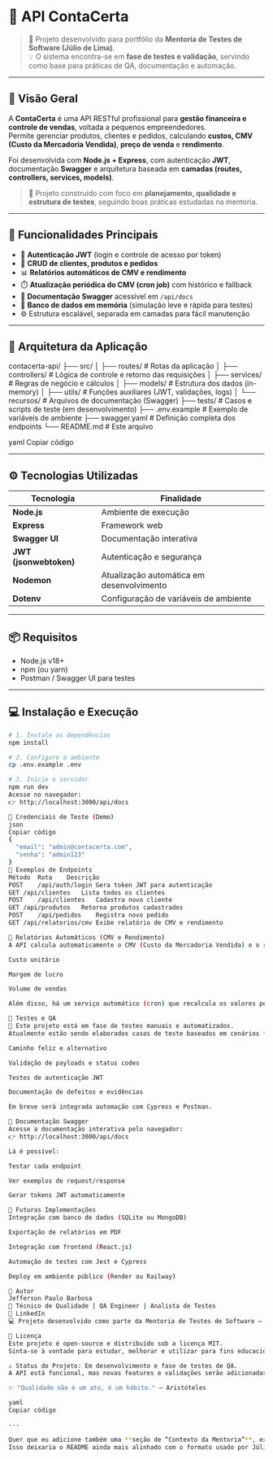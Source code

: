# 💼 API ContaCerta

> 📘 Projeto desenvolvido para portfólio da **Mentoria de Testes de Software (Júlio de Lima)**.  
> 💡 O sistema encontra-se em **fase de testes e validação**, servindo como base para práticas de QA, documentação e automação.

---

## 🧩 Visão Geral

A **ContaCerta** é uma API RESTful profissional para **gestão financeira e controle de vendas**, voltada a pequenos empreendedores.  
Permite gerenciar produtos, clientes e pedidos, calculando **custos, CMV (Custo da Mercadoria Vendida)**, **preço de venda** e **rendimento**.  

Foi desenvolvida com **Node.js + Express**, com autenticação **JWT**, documentação **Swagger** e arquitetura baseada em **camadas (routes, controllers, services, models)**.

> 🔧 Projeto construído com foco em **planejamento, qualidade e estrutura de testes**, seguindo boas práticas estudadas na mentoria.

---

## 🚀 Funcionalidades Principais

- 🔐 **Autenticação JWT** (login e controle de acesso por token)
- 👥 **CRUD de clientes, produtos e pedidos**
- 📊 **Relatórios automáticos de CMV e rendimento**
- ⏱️ **Atualização periódica do CMV (cron job)** com histórico e fallback
- 🧾 **Documentação Swagger** acessível em `/api/docs`
- 📂 **Banco de dados em memória** (simulação leve e rápida para testes)
- ⚙️ Estrutura escalável, separada em camadas para fácil manutenção

---

## 🧱 Arquitetura da Aplicação

contacerta-api/
├── src/
│ ├── routes/ # Rotas da aplicação
│ ├── controllers/ # Lógica de controle e retorno das requisições
│ ├── services/ # Regras de negócio e cálculos
│ ├── models/ # Estrutura dos dados (in-memory)
│ ├── utils/ # Funções auxiliares (JWT, validações, logs)
│ └── recursos/ # Arquivos de documentação (Swagger)
├── tests/ # Casos e scripts de teste (em desenvolvimento)
├── .env.example # Exemplo de variáveis de ambiente
├── swagger.yaml # Definição completa dos endpoints
└── README.md # Este arquivo

yaml
Copiar código

---

## ⚙️ Tecnologias Utilizadas

| Tecnologia | Finalidade |
|-------------|-------------|
| **Node.js** | Ambiente de execução |
| **Express** | Framework web |
| **Swagger UI** | Documentação interativa |
| **JWT (jsonwebtoken)** | Autenticação e segurança |
| **Nodemon** | Atualização automática em desenvolvimento |
| **Dotenv** | Configuração de variáveis de ambiente |

---

## 📦 Requisitos

- Node.js v18+
- npm (ou yarn)
- Postman / Swagger UI para testes

---

## 💻 Instalação e Execução

```bash
# 1. Instale as dependências
npm install

# 2. Configure o ambiente
cp .env.example .env

# 3. Inicie o servidor
npm run dev
Acesse no navegador:
👉 http://localhost:3000/api/docs

🔑 Credenciais de Teste (Demo)
json
Copiar código
{
  "email": "admin@contacerta.com",
  "senha": "admin123"
}
🧠 Exemplos de Endpoints
Método	Rota	Descrição
POST	/api/auth/login	Gera token JWT para autenticação
GET	/api/clientes	Lista todos os clientes
POST	/api/clientes	Cadastra novo cliente
GET	/api/produtos	Retorna produtos cadastrados
POST	/api/pedidos	Registra novo pedido
GET	/api/relatorios/cmv	Exibe relatório de CMV e rendimento

🧾 Relatórios Automáticos (CMV e Rendimento)
A API calcula automaticamente o CMV (Custo da Mercadoria Vendida) e o rendimento individual de cada produto, considerando:

Custo unitário

Margem de lucro

Volume de vendas

Além disso, há um serviço automático (cron) que recalcula os valores periodicamente e armazena o histórico em memória para análise.

🧪 Testes e QA
📍 Este projeto está em fase de testes manuais e automatizados.
Atualmente estão sendo elaborados casos de teste baseados em cenários funcionais e negativos, com foco em:

Caminho feliz e alternativo

Validação de payloads e status codes

Testes de autenticação JWT

Documentação de defeitos e evidências

Em breve será integrada automação com Cypress e Postman.

🧭 Documentação Swagger
Acesse a documentação interativa pelo navegador:
👉 http://localhost:3000/api/docs

Lá é possível:

Testar cada endpoint

Ver exemplos de request/response

Gerar tokens JWT automaticamente

🧩 Futuras Implementações
Integração com banco de dados (SQLite ou MongoDB)

Exportação de relatórios em PDF

Integração com frontend (React.js)

Automação de testes com Jest e Cypress

Deploy em ambiente público (Render ou Railway)

👤 Autor
Jefferson Paulo Barbosa
📍 Técnico de Qualidade | QA Engineer | Analista de Testes
🔗 LinkedIn
💻 Projeto desenvolvido como parte da Mentoria de Testes de Software – Júlio de Lima

🏁 Licença
Este projeto é open-source e distribuído sob a licença MIT.
Sinta-se à vontade para estudar, melhorar e utilizar para fins educacionais e profissionais.

⚠️ Status do Projeto: Em desenvolvimento e fase de testes de QA.
A API está funcional, mas novas features e validações serão adicionadas conforme evolução da mentoria.

✨ "Qualidade não é um ato, é um hábito." — Aristóteles

yaml
Copiar código

---

Quer que eu adicione também uma **seção de “Contexto da Mentoria”**, explicando brevemente o objetivo do módulo (por exemplo: “Desafio prático de criação de uma API RESTful para estudos de testes manuais e automação”)?  
Isso deixaria o README ainda mais alinhado com o formato usado por Júlio na mentoria.